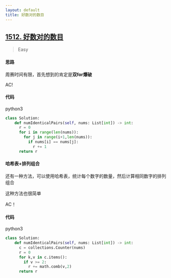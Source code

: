 ```yaml
---
layout: default
title: 好数对的数目
---
```


## [1512\. 好数对的数目](https://leetcode-cn.com/problems/number-of-good-pairs/)

> Easy

#### 思路

周赛时间有限，首先想到的肯定是**双for爆破**

AC!

#### 代码
python3
```python
class Solution:
    def numIdenticalPairs(self, nums: List[int]) -> int:
      r = 0
      for i in range(len(nums)):
        for j in range(i+1,len(nums)):
          if nums[i] == nums[j]:
            r += 1
      return r
```

#### 哈希表+排列组合

还有一种方法，可以使用哈希表，统计每个数字的数量，然后计算相同数字的排列组合

这种方法也很简单

AC！

#### 代码
python3
```python
class Solution:
    def numIdenticalPairs(self, nums: List[int]) -> int:
      c = collections.Counter(nums)
      r = 0
      for k,v in c.items():
        if v >= 2:
          r += math.comb(v,2)
      return r
```
